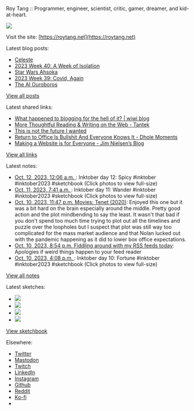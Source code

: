 Roy Tang :: Programmer, engineer, scientist, critic, gamer, dreamer, and kid-at-heart.

![](https://roytang.net/static/img/profile.jpg)

Visit the site: [https://roytang.net](https://roytang.net)

Latest blog posts:

- [Celeste](https://roytang.net/2023/10/celeste/)
- [2023 Week 40: A Week of Isolation](https://roytang.net/2023/10/2023-week-40/)
- [Star Wars Ahsoka](https://roytang.net/2023/10/ahsoka/)
- [2023 Week 39: Covid, Again](https://roytang.net/2023/10/2023-week-39/)
- [The AI Ouroboros](https://roytang.net/2023/09/ai-ouroboros/)

[View all posts](https://roytang.net/blog)

Latest shared links:

- [What happened to blogging for the hell of it? | wiwi blog](https://roytang.net/2023/10/5264957daea325782b2c14f10c5cf3a7/)
- [More Thoughtful Reading &amp; Writing on the Web - Tantek](https://roytang.net/2023/10/bb1272f6e0d35521258345995d726fbd/)
- [This is not the future I wanted](https://roytang.net/2023/10/491a37c96c763a3c6ff3f3026d7d8003/)
- [Return to Office Is Bullshit And Everyone Knows It - Dhole Moments](https://roytang.net/2023/10/22968388ee2bdc16bdedc64d0a1684ff/)
- [Making a Website is for Everyone - Jim Nielsen’s Blog](https://roytang.net/2023/10/1275a212c1684afa9c92a737c41257b4/)

[View all links](https://roytang.net/links)

Latest notes:

- [Oct. 12, 2023, 12:06 a.m. ](https://roytang.net/2023/10/111217239402255535/): Inktober day 12: Spicy #inktober #inktober2023 #sketchbook (Click photos to view full-size)
- [Oct. 11, 2023, 7:41 a.m. ](https://roytang.net/2023/10/111213364435999644/): Inktober day 11: Wander #inktober #inktober2023 #sketchbook (Click photos to view full-size)
- [Oct. 10, 2023, 11:47 p.m. Movies: Tenet (2020)](https://roytang.net/2023/10/tenet-2020/): Enjoyed this one but it was a bit hard on the brain especially around the middle. Pretty good action and the plot mindbending to say the least. It wasn&#x27;t that bad if you don&#x27;t spend too much time trying to plot out all the timelines and puzzle over the loopholes but I suspect that plot was still way too complicated for the mass market audience and that Nolan lucked out with the pandemic happening as it did to lower box office expectations.
- [Oct. 10, 2023, 8:54 p.m. Fiddling around with my RSS feeds today](https://roytang.net/2023/10/75e906a03fa80cddf1a205c785f3ab01/): Apologies if weird things happen to your feed reader
- [Oct. 10, 2023, 4:08 p.m. ](https://roytang.net/2023/10/111209698546912123/): Inktober day 10: Fortune #inktober #inktober2023 #sketchbook (Click photos to view full-size)

[View all notes](https://roytang.net/notes)

Latest sketches:


- ![](https://roytang.net/media/cache/15/33/1533628efb968897747cb899f7f4b5ea.jpg)
- ![](https://roytang.net/media/cache/80/63/8063ecd3d7384939b423e497c367357d.jpg)
- ![](https://roytang.net/media/cache/76/a9/76a9e095cf5dff4507194f6553aadf35.jpg)
- ![](https://roytang.net/media/cache/da/3c/da3c4a85a00a4b8bbbbbeb25d473aac7.jpg)

[View sketchbook](https://roytang.net/albums/sketchbook)


Elsewhere:

- [Twitter](https://twitter.com/roytang)
- [Mastodon](https://indieweb.social/@roytang)
- [Twitch](https://twitch.tv/twitchyroy)
- [LinkedIn](https://www.linkedin.com/in/roytang)
- [Instagram](https://instagram.com/roytang0400)
- [Github](https://github.com/roytang)
- [Reddit](https://reddit.com/u/hungryroy)
- [Ko-fi](https://ko-fi.com/roytang)
- [](mailto:hello@roytang.net)